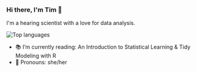### Hi there, I'm Tim 👋

I'm a hearing scientist with a love for data analysis.

![Top languages](https://github-readme-stats.vercel.app/api/top-langs/?username=timschoof&hide=html,C,M,CSS&layout=compact&langs_count=10)

- 📚 I’m currently reading: An Introduction to Statistical Learning & Tidy Modeling with R
- 👩 Pronouns: she/her

